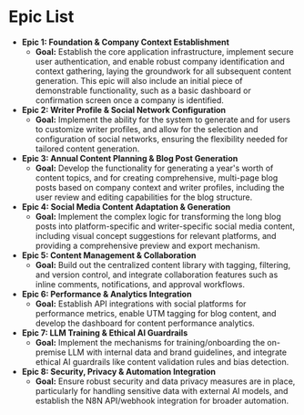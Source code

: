 # Epic List

* **Epic 1: Foundation & Company Context Establishment**
    * **Goal:** Establish the core application infrastructure, implement secure user authentication, and enable robust company identification and context gathering, laying the groundwork for all subsequent content generation. This epic will also include an initial piece of demonstrable functionality, such as a basic dashboard or confirmation screen once a company is identified.
* **Epic 2: Writer Profile & Social Network Configuration**
    * **Goal:** Implement the ability for the system to generate and for users to customize writer profiles, and allow for the selection and configuration of social networks, ensuring the flexibility needed for tailored content generation.
* **Epic 3: Annual Content Planning & Blog Post Generation**
    * **Goal:** Develop the functionality for generating a year's worth of content topics, and for creating comprehensive, multi-page blog posts based on company context and writer profiles, including the user review and editing capabilities for the blog structure.
* **Epic 4: Social Media Content Adaptation & Generation**
    * **Goal:** Implement the complex logic for transforming the long blog posts into platform-specific and writer-specific social media content, including visual concept suggestions for relevant platforms, and providing a comprehensive preview and export mechanism.
* **Epic 5: Content Management & Collaboration**
    * **Goal:** Build out the centralized content library with tagging, filtering, and version control, and integrate collaboration features such as inline comments, notifications, and approval workflows.
* **Epic 6: Performance & Analytics Integration**
    * **Goal:** Establish API integrations with social platforms for performance metrics, enable UTM tagging for blog content, and develop the dashboard for content performance analytics.
* **Epic 7: LLM Training & Ethical AI Guardrails**
    * **Goal:** Implement the mechanisms for training/onboarding the on-premise LLM with internal data and brand guidelines, and integrate ethical AI guardrails like content validation rules and bias detection.
* **Epic 8: Security, Privacy & Automation Integration**
    * **Goal:** Ensure robust security and data privacy measures are in place, particularly for handling sensitive data with external AI models, and establish the N8N API/webhook integration for broader automation.
